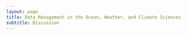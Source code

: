 ```yaml
---
layout: page
title: Data Management in the Ocean, Weather, and Climate Sciences
subtitle: Discussion
---
```

